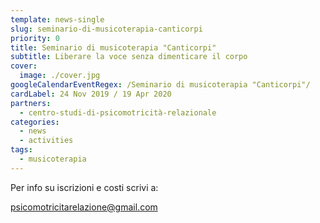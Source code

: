 ```yaml
---
template: news-single
slug: seminario-di-musicoterapia-canticorpi
priority: 0
title: Seminario di musicoterapia "Canticorpi"
subtitle: Liberare la voce senza dimenticare il corpo
cover: 
  image: ./cover.jpg
googleCalendarEventRegex: /Seminario di musicoterapia "Canticorpi"/
cardLabel: 24 Nov 2019 / 19 Apr 2020
partners:
  - centro-studi-di-psicomotricità-relazionale
categories:
  - news
  - activities
tags:
  - musicoterapia
---
```


<EntryInfo variant="location" label="A LaSchola" value="[Via Maroni 13, Casciago 21020, VA](https://g.page/laschola?share)"/>
<EntryInfo variant="frequency" label="Doppio appuntamento" value="domenica 24 Novembre 2019 e 19 Aprile 2020"/>
<EntryInfo variant="teacher" label="Condotto da" value="Costanza Sansoni, musicoterapista"/>
<EntryInfo variant="phone" label="Telefono" value="[347 250 6558](tel:3472506558)"/>
<EntryInfo variant="email" label="Email" value="[psicomotricitarelazione@gmail.com](mailto:psicomotricitarelazione@gmail.com)" bottom={6}/>

<Row>
<Col align="center">

Per info su iscrizioni e costi scrivi a:

<ButtonLink href="mailto:psicomotricitarelazione@gmail.com">psicomotricitarelazione@gmail.com</ButtonLink>
</Col>
</Row>